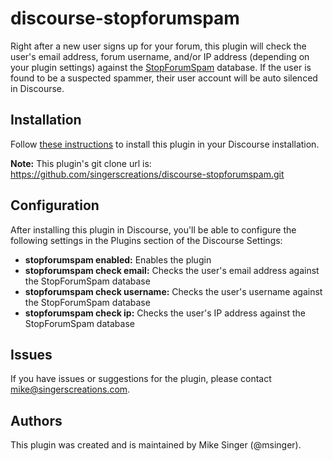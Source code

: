 # discourse-stopforumspam

Right after a new user signs up for your forum, this plugin will check the user's email address, forum username, and/or IP address (depending on your plugin settings) against the [StopForumSpam](https://www.stopforumspam.com) database. If the user is found to be a suspected spammer, their user account will be auto silenced in Discourse.

## Installation

Follow [these instructions](https://meta.discourse.org/t/install-plugins-in-discourse/19157) to install this plugin in your Discourse installation.

**Note:** This plugin's git clone url is:
https://github.com/singerscreations/discourse-stopforumspam.git

## Configuration

After installing this plugin in Discourse, you'll be able to configure the following settings in the Plugins section of the Discourse Settings:

- **stopforumspam enabled:** Enables the plugin
- **stopforumspam check email:** Checks the user's email address against the StopForumSpam database
- **stopforumspam check username:** Checks the user's username against the StopForumSpam database 
- **stopforumspam check ip:** Checks the user's IP address against the StopForumSpam database

## Issues

If you have issues or suggestions for the plugin, please contact mike@singerscreations.com.

## Authors

This plugin was created and is maintained by Mike Singer (@msinger).